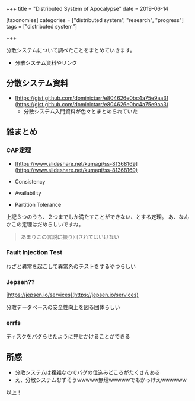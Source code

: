 +++
title = "Distributed System of Apocalypse"
date = 2019-06-14

[taxonomies]
categories = ["distributed system", "research", "progress"]
tags = ["distributed system"]

+++

分散システムについて調べたことをまとめていきます。
- 分散システム資料やリンク

<!-- more -->

## 分散システム資料
- [https://gist.github.com/dominictarr/e804626e0bc4a75e9aa3](https://gist.github.com/dominictarr/e804626e0bc4a75e9aa3)
  - 分散システム入門資料が色々とまとめられていた

## 雑まとめ

### CAP定理
- [https://www.slideshare.net/kumagi/ss-81368169](https://www.slideshare.net/kumagi/ss-81368169)

- Consistency 
- Availability
- Partition Tolerance

上記３つのうち、２つまでしか満たすことができない、とする定理。
あ、なんかこの定理はだめらしいですね。

> あまりこの言説に振り回されてはいけない

### Fault Injection Test
わざと異常を起こして異常系のテストをするやつらしい

### Jepsen??
[https://jepsen.io/services](https://jepsen.io/services)

分散データベースの安全性向上を図る団体らしい

### errfs
ディスクをバグらせたように見せかけることができる

## 所感
- 分散システムは複雑なのでバグの仕込みどころがたくさんある
- え、分散システムむずそうwwwww無理wwwwwでもかっけえwwwwww

以上！
